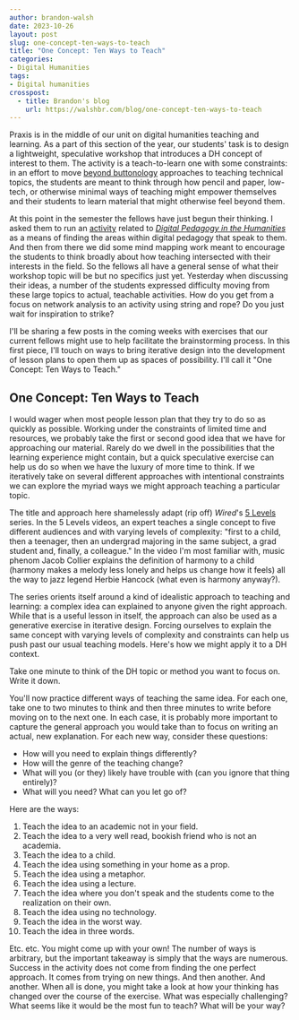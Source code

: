 ```yaml
---
author: brandon-walsh
date: 2023-10-26
layout: post
slug: one-concept-ten-ways-to-teach
title: "One Concept: Ten Ways to Teach"
categories:
- Digital Humanities
tags:
- Digital humanities
crosspost:
  - title: Brandon's blog
    url: https://walshbr.com/blog/one-concept-ten-ways-to-teach
---
```

Praxis is in the middle of our unit on digital humanities teaching and learning. As a part of this section of the year, our students' task is to design a lightweight, speculative workshop that introduces a DH concept of interest to them. The activity is a teach-to-learn one with some constraints: in an effort to move [beyond buttonology](https://crln.acrl.org/index.php/crlnews/article/view/16833/18427) approaches to teaching technical topics, the students are meant to think through how pencil and paper, low-tech, or otherwise minimal ways of teaching might empower themselves and their students to learn material that might otherwise feel beyond them. 

At this point in the semester the fellows have just begun their thinking. I asked them to run an [activity](https://walshbr.com/blog/finding-a-way-in/) related to *[Digital Pedagogy in the Humanities](https://digitalpedagogy.hcommons.org/)* as a means of finding the areas within digital pedagogy that speak to them. And then from there we did some mind mapping work meant to encourage the students to think broadly about how teaching intersected with their interests in the field. So the fellows all have a general sense of what their workshop topic will be but no specifics just yet. Yesterday when discussing their ideas, a number of the students expressed difficulty moving from these large topics to actual, teachable activities. How do you get from a focus on network analysis to an activity using string and rope? Do you just wait for inspiration to strike? 

I'll be sharing a few posts in the coming weeks with exercises that our current fellows might use to help facilitate the brainstorming process. In this first piece, I'll touch on ways to bring iterative design into the development of lesson plans to open them up as spaces of possibility. I'll call it "One Concept: Ten Ways to Teach." 

## One Concept: Ten Ways to Teach

I would wager when most people lesson plan that they try to do so as quickly as possible. Working under the constraints of limited time and resources, we probably take the first or second good idea that we have for approaching our material. Rarely do we dwell in the possibilities that the learning experience might contain, but a quick speculative exercise can help us do so when we have the luxury of more time to think. If we iteratively take on several different approaches with intentional constraints we can explore the myriad ways we might approach teaching a particular topic. 

The title and approach here shamelessly adapt (rip off) *Wired*'s [5 Levels](https://www.wired.com/video/series/5-levels) series. In the 5 Levels videos, an expert teaches a single concept to five different audiences and with varying levels of complexity: "first to a child, then a teenager, then an undergrad majoring in the same subject, a grad student and, finally, a colleague." In the video I'm most familiar with, music phenom Jacob Collier explains the definition of harmony to a child (harmony makes a melody less lonely and helps us change how it feels) all the way to jazz legend Herbie Hancock (what even is harmony anyway?). 

The series orients itself around a kind of idealistic approach to teaching and learning: a complex idea can explained to anyone given the right approach. While that is a useful lesson in itself, the approach can also be used as a generative exercise in iterative design. Forcing ourselves to explain the same concept with varying levels of complexity and constraints can help us push past our usual teaching models. Here's how we might apply it to a DH context.

Take one minute to think of the DH topic or method you want to focus on. Write it down.

You'll now practice different ways of teaching the same idea. For each one, take one to two minutes to think and then three minutes to write before moving on to the next one. In each case, it is probably more important to capture the general approach you would take than to focus on writing an actual, new explanation. For each new way, consider these questions:

* How will you need to explain things differently?
* How will the genre of the teaching change?
* What will you (or they) likely have trouble with (can you ignore that thing entirely)?
* What will you need? What can you let go of?

Here are the ways:

1. Teach the idea to an academic not in your field.
2. Teach the idea to a very well read, bookish friend who is not an academia.
3. Teach the idea to a child.
4. Teach the idea using something in your home as a prop.
5. Teach the idea using a metaphor.
6. Teach the idea using a lecture.
7. Teach the idea where you don't speak and the students come to the realization on their own.
8. Teach the idea using no technology.
9. Teach the idea in the worst way.
10. Teach the idea in three words.

Etc. etc. You might come up with your own! The number of ways is arbitrary, but the important takeaway is simply that the ways are numerous. Success in the activity does not come from finding the one perfect approach. It comes from trying on new things. And then another. And another. When all is done, you might take a look at how your thinking has changed over the course of the exercise. What was especially challenging? What seems like it would be the most fun to teach? What will be your way?
